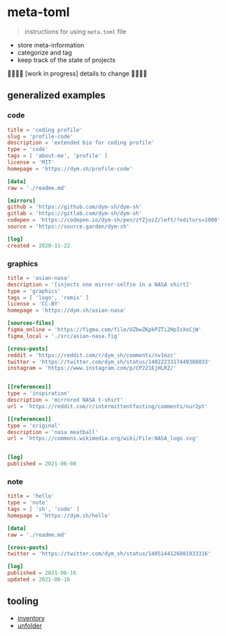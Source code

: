 # meta-toml

> instructions for using `meta.toml` file

- store meta-information
- categorize and tag
- keep track of the state of projects


🌈✨🌠🌟 [work in progress] details to change 🌟🌠✨🌈



## generalized examples

### code
```toml
title = 'coding profile'
slug = 'profile-code'
description = 'extended bio for coding profile'
type = 'code'
tags = [ 'about-me', 'profile' ]
license = 'MIT'
homepage = 'https://dym.sh/profile-code'

[data]
raw = './readme.md'

[mirrors]
github = 'https://github.com/dym-sh/dym-sh'
gitlab = 'https://gitlab.com/dym-sh/dym-sh'
codepen = 'https://codepen.io/dym-sh/pen/zYZjozZ/left/?editors=1000'
source = 'https://source.garden/dym-sh'

[log]
created = 2020-11-22
```

### graphics
```toml
title = 'asian-nasa'
description = '[injects one mirror-selfie in a NASA shirt]'
type = 'graphics'
tags = [ 'logo', 'remix' ]
license = 'CC-BY'
homepage = 'https://dym.sh/asian-nasa'

[sources-files]
figma_online = 'https://figma.com/file/UZbwZKpkPZTi2HpIsXoCjW'
figma_local = './src/asian-nasa.fig'

[cross-posts]
reddit = 'https://reddit.com/r/dym_sh/comments/nv1mzc'
twitter = 'https://twitter.com/dym_sh/status/1402223317449388033'
instagram = 'https://www.instagram.com/p/CP221EjHLRZ/'


[[references]]
type = 'inspiration'
description = 'mirrored NASA t-shirt'
url = 'https://reddit.com/r/intermittentfasting/comments/nur2pt'

[[references]]
type = 'original'
description = 'nasa meatball'
url = 'https://commons.wikimedia.org/wiki/File:NASA_logo.svg'


[log]
published = 2021-06-08
```


### note
```toml
title = 'hello'
type = 'note'
tags = [ 'sh', 'code' ]
homepage = 'https://dym.sh/hello'

[data]
raw = './readme.md'

[cross-posts]
twitter = 'https://twitter.com/dym_sh/status/1405144126081933316'

[log]
published = 2021-06-16
updated = 2021-06-16
```


## tooling
- [inventory](https://github.com/dym-sh/inventory)
- [unfolder](https://github.com/dym-sh/unfolder)
